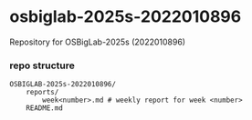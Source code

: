 # osbiglab-2025s-2022010896
Repository for OSBigLab-2025s (2022010896)

### repo structure

```
OSBIGLAB-2025s-2022010896/
    reports/
        week<number>.md # weekly report for week <number>
    README.md
```